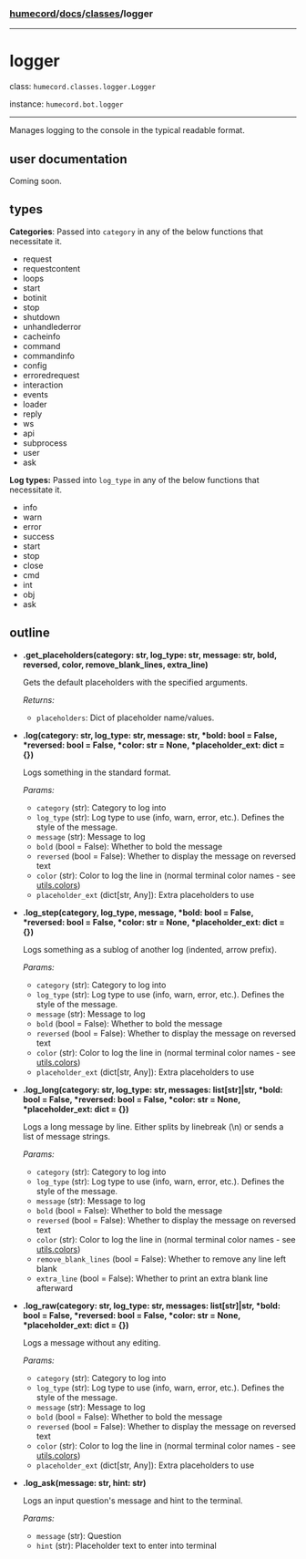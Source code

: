 ### [humecord](../..)/[docs](../README.md)/[classes](./README.md)/logger

---
# logger

class: `humecord.classes.logger.Logger`

instance: `humecord.bot.logger`

---
Manages logging to the console in the typical readable format.

## user documentation
Coming soon.

## types
**Categories**:
Passed into `category` in any of the below functions that necessitate it.
- request
- requestcontent
- loops
- start
- botinit
- stop
- shutdown
- unhandlederror
- cacheinfo
- command
- commandinfo
- config
- erroredrequest
- interaction
- events
- loader
- reply
- ws
- api
- subprocess
- user
- ask

**Log types:**
Passed into `log_type` in any of the below functions that necessitate it.
- info
- warn
- error
- success
- start
- stop
- close
- cmd
- int
- obj
- ask

## outline
* **.get_placeholders(category: str, log_type: str, message: str, bold, reversed, color, remove_blank_lines, extra_line)**

    Gets the default placeholders with the specified arguments.

    *Returns:*
    - `placeholders`: Dict of placeholder name/values.

* **.log(category: str, log_type: str, message: str, \*bold: bool = False, \*reversed: bool = False, \*color: str = None, \*placeholder_ext: dict = {})**

    Logs something in the standard format.

    *Params:*
    - `category` (str): Category to log into
    - `log_type` (str): Log type to use (info, warn, error, etc.). Defines the style of the message.
    - `message` (str): Message to log
    - `bold` (bool = False): Whether to bold the message
    - `reversed` (bool = False): Whether to display the message on reversed text
    - `color` (str): Color to log the line in (normal terminal color names - see [utils.colors](../utils/colors.md))
    - `placeholder_ext` (dict[str, Any]): Extra placeholders to use

* **.log_step(category, log_type, message, \*bold: bool = False, \*reversed: bool = False, \*color: str = None, \*placeholder_ext: dict = {})**

    Logs something as a sublog of another log (indented, arrow prefix).

    *Params:*
    - `category` (str): Category to log into
    - `log_type` (str): Log type to use (info, warn, error, etc.). Defines the style of the message.
    - `message` (str): Message to log
    - `bold` (bool = False): Whether to bold the message
    - `reversed` (bool = False): Whether to display the message on reversed text
    - `color` (str): Color to log the line in (normal terminal color names - see [utils.colors](../utils/colors.md))
    - `placeholder_ext` (dict[str, Any]): Extra placeholders to use

* **.log_long(category: str, log_type: str, messages: list[str]|str, \*bold: bool = False, \*reversed: bool = False, \*color: str = None, \*placeholder_ext: dict = {})**

    Logs a long message by line. Either splits by linebreak (\\n) or sends a list of message strings.

    *Params:*
    - `category` (str): Category to log into
    - `log_type` (str): Log type to use (info, warn, error, etc.). Defines the style of the message.
    - `message` (str): Message to log
    - `bold` (bool = False): Whether to bold the message
    - `reversed` (bool = False): Whether to display the message on reversed text
    - `color` (str): Color to log the line in (normal terminal color names - see [utils.colors](../utils/colors.md))
    - `remove_blank_lines` (bool = False): Whether to remove any line left blank
    - `extra_line` (bool = False): Whether to print an extra blank line afterward


* **.log_raw(category: str, log_type: str, messages: list[str]|str, \*bold: bool = False, \*reversed: bool = False, \*color: str = None, \*placeholder_ext: dict = {})**

    Logs a message without any editing.

    *Params:*
    - `category` (str): Category to log into
    - `log_type` (str): Log type to use (info, warn, error, etc.). Defines the style of the message.
    - `message` (str): Message to log
    - `bold` (bool = False): Whether to bold the message
    - `reversed` (bool = False): Whether to display the message on reversed text
    - `color` (str): Color to log the line in (normal terminal color names - see [utils.colors](../utils/colors.md))
    - `placeholder_ext` (dict[str, Any]): Extra placeholders to use

* **.log_ask(message: str, hint: str)**

    Logs an input question's message and hint to the terminal.

    *Params:*
    - `message` (str): Question
    - `hint` (str): Placeholder text to enter into terminal